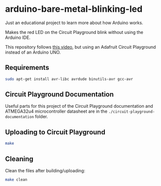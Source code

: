 # arduino-bare-metal-blinking-led

Just an educational project to learn more about how Arduino works.

Makes the red LED on the Circuit Playground blink without using the Arduino IDE.

This repository follows [this video](https://www.youtube.com/watch?v=j4xw8QomkXs), but using an Adafruit Circuit Playground instead of an Arduino UNO.

## Requirements

```sh
sudo apt-get install avr-libc avrdude binutils-avr gcc-avr
```

## Circuit Playground Documentation

Useful parts for this project of the Circuit Playground documentation and ATMEGA32u4 microcontroller datasheet are in the `./circuit-playground-documentation` folder.

## Uploading to Circuit Playground

```sh
make
```

## Cleaning

Clean the files after building/uploading:

```sh
make clean
```
